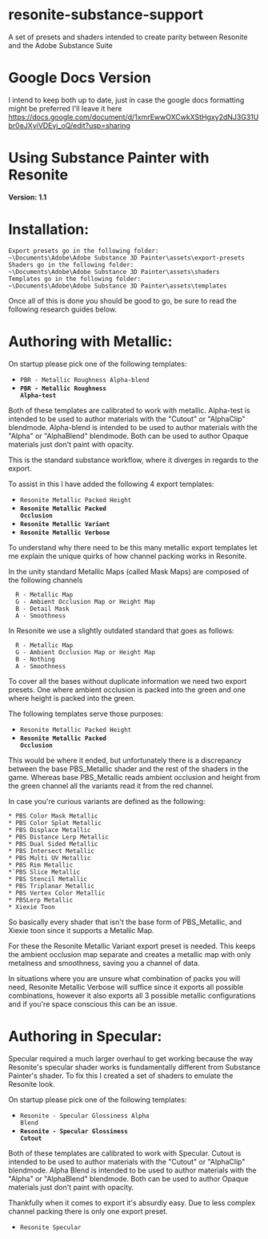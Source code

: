 # resonite-substance-support
 A set of presets and shaders intended to create parity between Resonite and the Adobe Substance Suite

# Google Docs Version
I intend to keep both up to date, just in case the google docs formatting might be preferred I'll leave it here
https://docs.google.com/document/d/1xmrEwwOXCwkXStHgxy2dNJ3G31Ubr0eJXyiVDEvj_oQ/edit?usp=sharing


# Using Substance Painter with Resonite


**Version: 1.1**

# Installation:
```
Export presets go in the following folder:
~\Documents\Adobe\Adobe Substance 3D Painter\assets\export-presets
Shaders go in the following folder:
~\Documents\Adobe\Adobe Substance 3D Painter\assets\shaders
Templates go in the following folder:
~\Documents\Adobe\Adobe Substance 3D Painter\assets\templates
```
Once all of this is done you should be good to go, be sure to read the following research guides below. 



# Authoring with Metallic:
On startup please pick one of the following templates:



* <code>PBR - Metallic Roughness Alpha-blend</code></strong>
* <strong><code>PBR - Metallic Roughness Alpha-test</code></strong>


Both of these templates are calibrated to work with metallic. Alpha-test is intended to be used to author materials with the "Cutout" or "AlphaClip" blendmode. Alpha-blend is intended to be used to author materials with the "Alpha" or "AlphaBlend" blendmode. Both can be used to author Opaque materials just don't paint with opacity.

This is the standard substance workflow, where it diverges in regards to the export.

To assist in this I have added the following 4 export templates:




* <code>Resonite Metallic Packed Height</code></strong>
* <strong><code>Resonite Metallic Packed Occlusion</code></strong>
* <strong><code>Resonite Metallic Variant</code></strong>
* <strong><code>Resonite Metallic Verbose</code></strong>


To understand why there need to be this many metallic export templates let me explain the unique quirks of how channel packing works in Resonite.

In the unity standard Metallic Maps (called Mask Maps) are composed of the following channels
```
  R - Metallic Map
  G - Ambient Occlusion Map or Height Map
  B - Detail Mask
  A - Smoothness
```
In Resonite we use a slightly outdated standard that goes as follows:
```
  R - Metallic Map
  G - Ambient Occlusion Map or Height Map
  B - Nothing
  A - Smoothness
```
To cover all the bases without duplicate information we need two export presets. One where ambient occlusion is packed into the green and one where height is packed into the green.

The following templates serve those purposes:

* <code>Resonite Metallic Packed Height</code></strong>
* <strong><code>Resonite Metallic Packed Occlusion</code></strong>

This would be where it ended, but unfortunately there is a discrepancy between the base PBS_Metallic shader and the rest of the shaders in the game. Whereas base PBS_Metallic reads ambient occlusion and height from the green channel all the variants read it from the red channel.

In case you're curious variants are defined as the following:

```
* PBS Color Mask Metallic
* PBS Color Splat Metallic
* PBS Displace Metallic
* PBS Distance Lerp Metallic
* PBS Dual Sided Metallic
* PBS Intersect Metallic
* PBS Multi UV Metallic
* PBS Rim Metallic
*`PBS Slice Metallic
* PBS Stencil Metallic
* PBS Triplanar Metallic
* PBS Vertex Color Metallic
* PBSLerp Metallic
* Xiexie Toon
```
So basically every shader that isn't the base form of PBS_Metallic, and Xiexie toon since it supports a Metallic Map.

For these the Resonite Metallic Variant export preset is needed. This keeps the ambient occlusion map separate and creates a metallic map with only metalness and smoothness, saving you a channel of data.

In situations where you are unsure what combination of packs you will need, Resonite Metallic Verbose will suffice since it exports all possible combinations, however it also exports all 3 possible metallic configurations and if you're space conscious this can be an issue.



# Authoring in Specular:

Specular required a much larger overhaul to get working because the way Resonite's specular shader works is fundamentally different from Substance Painter's shader. To fix this I created a set of shaders to emulate the Resonite look.

On startup please pick one of the following templates:


* <code>Resonite - Specular Glossiness Alpha Blend</code></strong>
* <strong><code>Resonite - Specular Glossiness Cutout</code></strong>

Both of these templates are calibrated to work with Specular. Cutout  is intended to be used to author materials with the "Cutout" or "AlphaClip" blendmode. Alpha Blend is intended to be used to author materials with the "Alpha" or "AlphaBlend" blendmode. Both can be used to author Opaque materials just don't paint with opacity.

Thankfully when it comes to export it's absurdly easy. Due to less complex channel packing there is only one export preset.

* <code>Resonite Specular</code></strong>
